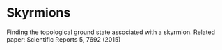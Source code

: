 # Skyrmions

Finding the topological ground state associated with a skyrmion.
Related paper: Scientific Reports 5, 7692 (2015)
